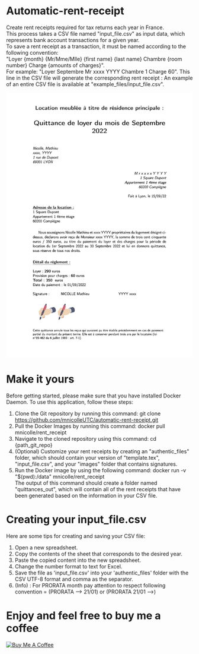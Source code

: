 # Automatic-rent-receipt

Create rent receipts required for tax returns each year in France. <br>
This process takes a CSV file named "input_file.csv" as input data, which represents bank account transactions for a given year. <br>To save a rent receipt as a transaction, it must be named according to the following convention: <br>
"Loyer {month} {Mr/Mme/Mlle} {first name} {last name} Chambre {room number} Charge {amounts of charges}".<br>
For example: "Loyer Septembre Mr xxxx YYYY Chambre 1 Charge 60".
This line in the CSV file will generate the corresponding rent receipt :
An example of an entire CSV file is available at "example_files/input_file.csv".

![Screenshot](example_rent_receipt.jpg)

# Make it yours

Before getting started, please make sure that you have installed Docker Daemon. To use this application, follow these steps:<br>
1) Clone the Git repository by running this command: git clone https://github.com/mnicolleUTC/automatic-rent-receipt.git<br>
2) Pull the Docker Images by running this command: docker pull mnicolle/rent_receipt<br>
3) Navigate to the cloned repository using this command: cd {path_git_repo} <br>
4) (Optional) Customize your rent receipts by creating an "authentic_files" folder, which should contain your version of "template.tex", "input_file.csv", and your "images" folder that contains signatures.<br>
5) Run the Docker image by using the following command: docker run -v "$(pwd):/data" mnicolle/rent_receipt <br>
The output of this command should create a folder named "quittances_out", which will contain all of the rent receipts that have been generated based on the information in your CSV file.<br>

# Creating your input_file.csv
Here are some tips for creating and saving your CSV file:<br>
1) Open a new spreadsheet.<br>
2) Copy the contents of the sheet that corresponds to the desired year.<br>
3) Paste the copied content into the new spreadsheet.<br>
4) Change the number format to text for Excel.<br>
5) Save the file as 'input_file.csv' into your 'authentic_files' folder with the CSV UTF-8 format and comma as the separator.<br>
6) (Info) : For PRORATA month pay attention to respect following convention = (PRORATA --> 21/01) or (PRORATA 21/01 -->)

# Enjoy and feel free to buy me a coffee
<a href="https://www.buymeacoffee.com/mnicolle" target="_blank"><img src="https://cdn.buymeacoffee.com/buttons/default-orange.png" alt="Buy Me A Coffee" height="41" width="174"></a>